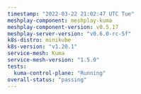 ```yaml
---
timestamp: "2022-03-22 21:02:47 UTC Tue"
meshplay-component: meshplay-kuma
meshplay-component-version: v0.5.17
meshplay-server-version: "v0.6.0-rc-5f"
k8s-distro: minikube
k8s-version: "v1.20.1"
service-mesh: Kuma
service-mesh-version: "1.5.0"
tests:
  kuma-control-plane: "Running"
overall-status: "passing"
---
```

